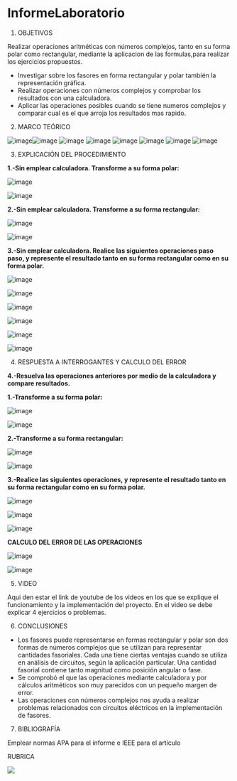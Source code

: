 # InformeLaboratorio


1. OBJETIVOS

Realizar operaciones aritméticas con números complejos, tanto en su forma polar como rectangular, mediante la aplicacion de las formulas,para realizar los ejercicios propuestos.

* Investigar sobre los fasores en forma rectangular y polar también la representación gráfica.
* Realizar operaciones con números complejos y comprobar los resultados con una calculadora.
* Aplicar las operaciones posibles cuando se tiene numeros complejos y comparar cual es el que arroja los resultados mas rapido.

2. MARCO TEÓRICO 

![image](https://user-images.githubusercontent.com/105679480/186894677-1da2afde-309f-4c46-8c44-ee7caad23224.png)![image](https://user-images.githubusercontent.com/105679480/186894707-42d5cb77-699a-4769-8aa7-0456838d91bd.png)
![image](https://user-images.githubusercontent.com/105679480/186894735-578e0a7b-34b2-4d00-8576-d130d8b15fe3.png)
![image](https://user-images.githubusercontent.com/105679480/186894773-35648cf6-ce26-4fb2-b947-ad1600255300.png)
![image](https://user-images.githubusercontent.com/105679480/186894806-76f19ee2-fdd0-4f17-8225-3e7283bfae2e.png)
![image](https://user-images.githubusercontent.com/105679480/186894834-0f35cbe0-7c63-40c9-82bc-c9947d3e8e64.png)
![image](https://user-images.githubusercontent.com/105679480/186894863-f37e747b-73c7-4dbf-b766-a27473b7ea03.png)
![image](https://user-images.githubusercontent.com/105679480/186894901-d828cb7d-3a28-4c62-a932-2fee1a639cf9.png)



3. EXPLICACIÓN DEL PROCEDIMIENTO

**1.-Sin emplear calculadora. Transforme a su forma polar:**

![image](https://user-images.githubusercontent.com/105570939/186811890-ae2b1ff8-9c84-4d8e-89ad-a2c7e8f149d7.png)

![image](https://user-images.githubusercontent.com/105570939/186811924-e1e73c83-73f1-431d-ba34-6b0c37643c9a.png)

**2.-Sin emplear calculadora. Transforme a su forma rectangular:**

![image](https://user-images.githubusercontent.com/105570939/186813301-e7040287-b1c8-4860-842b-437661f9960b.png)

![image](https://user-images.githubusercontent.com/105570939/186813358-cdd28b3d-99e8-496d-abb8-c9835c9f68a0.png)

**3.-Sin emplear calculadora. Realice las siguientes operaciones paso paso, y represente el resultado tanto en su forma rectangular como en su forma polar.**

![image](https://user-images.githubusercontent.com/105570939/186823619-b28f3028-60d1-444c-9270-73d97371233d.png)

![image](https://user-images.githubusercontent.com/105570939/186823674-279522fe-a1d1-4865-933d-baa271e0726b.png)

![image](https://user-images.githubusercontent.com/105570939/186823693-96236e70-a044-4a62-95e4-2fa0f243b2d9.png)

![image](https://user-images.githubusercontent.com/105570939/186827193-fd203d87-cda5-4499-84fd-ed3d5f422abc.png)

![image](https://user-images.githubusercontent.com/105570939/186825142-2afee71b-20e8-4bf5-9bd3-0111ccd04955.png)

![image](https://user-images.githubusercontent.com/105570939/186827109-e647e22a-96a3-467c-a213-574bd8140ff6.png)

4. RESPUESTA A INTERROGANTES Y CALCULO DEL ERROR

**4.-Resuelva las operaciones anteriores por medio de la calculadora y compare resultados.**

 **1.-Transforme a su forma polar:**

![image](https://user-images.githubusercontent.com/105570939/186825663-d4636836-0c3c-4d86-b217-20fc7383ea1d.png)

![image](https://user-images.githubusercontent.com/105570939/186825699-b8b0b80e-578a-4513-ae9b-5368c02d3a80.png)

**2.-Transforme a su forma rectangular:**

![image](https://user-images.githubusercontent.com/105570939/186825763-df22a1af-2463-47da-af60-1e36e1db92c0.png)

![image](https://user-images.githubusercontent.com/105570939/186825790-093edd26-01e0-42f2-8344-f3fe3964c226.png)

**3.-Realice las siguientes operaciones, y represente el resultado tanto en su forma rectangular como en su forma polar.**

![image](https://user-images.githubusercontent.com/105570939/186826073-da89787c-350a-47d3-b9ca-50c573231365.png)

![image](https://user-images.githubusercontent.com/105570939/186826102-a379ba07-9209-4f17-b36c-f3ba1496214e.png)

![image](https://user-images.githubusercontent.com/105570939/186826160-b3cc6416-2735-4db3-bc83-38fb84ae9855.png)

**CALCULO DEL ERROR DE LAS OPERACIONES**

![image](https://user-images.githubusercontent.com/105570939/186830410-f46582ee-4c05-4c37-8fc4-2c8075984db4.png)

![image](https://user-images.githubusercontent.com/105570939/186830712-0bb515b6-886e-41ca-beea-216e1d5d4c24.png)

5. VIDEO

Aqui den estar el link de youtube de los videos en los que se explique el funcionamiento y la implementación del proyecto.
En el video se debe explicar 4 ejercicios o problemas.


6. CONCLUSIONES

* Los fasores puede representarse en formas rectangular y polar son dos formas de números complejos que se utilizan para representar cantidades fasoriales. Cada una tiene ciertas ventajas cuando se utiliza en análisis de circuitos, según la aplicación particular. Una cantidad fasorial contiene tanto magnitud como posición angular o fase.
* Se comprobó el que las operaciones mediante calculadora y por cálculos aritméticos son muy parecidos con un pequeño margen de error.
* Las operaciones con números complejos nos ayuda a realizar problemas relacionados con circuitos eléctricos en la implementación de fasores.

7. BIBLIOGRAFÍA

Emplear normas APA para el informe e IEEE para el artículo


RUBRICA

![](https://github.com/doalulema/InformeLaboratorio/blob/main/Laboratorio.png)

